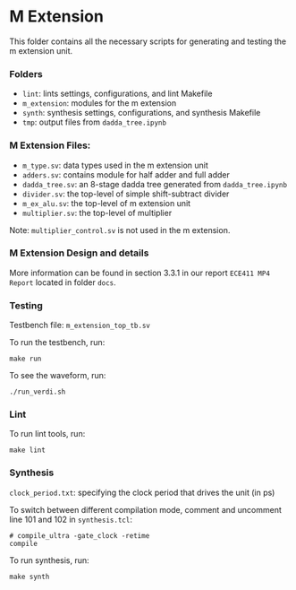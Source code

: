 # M Extension

This folder contains all the necessary scripts for generating and testing the m extension unit. 

### Folders
- `lint`: lints settings, configurations, and lint Makefile
- `m_extension`: modules for the m extension
- `synth`: synthesis settings, configurations, and synthesis Makefile
- `tmp`: output files from `dadda_tree.ipynb`

### M Extension Files:
- `m_type.sv`: data types used in the m extension unit
- `adders.sv`: contains module for half adder and full adder
- `dadda_tree.sv`: an 8-stage dadda tree generated from `dadda_tree.ipynb`
- `divider.sv`: the top-level of simple shift-subtract divider
- `m_ex_alu.sv`: the top-level of m extension unit
- `multiplier.sv`: the top-level of multiplier

Note: `multiplier_control.sv` is not used in the m extension.

### M Extension Design and details
More information can be found in section 3.3.1 in our report `ECE411 MP4 Report` located in folder `docs`.

### Testing
Testbench file: `m_extension_top_tb.sv`

To run the testbench, run:
```
make run
```
To see the waveform, run:
```
./run_verdi.sh
```

### Lint
To run lint tools, run:
```
make lint
```

### Synthesis
`clock_period.txt`: specifying the clock period that drives the unit (in ps)

To switch between different compilation mode, comment and uncomment line 101 and 102 in `synthesis.tcl`: 
```
# compile_ultra -gate_clock -retime
compile
```

To run synthesis, run:
```
make synth
```

